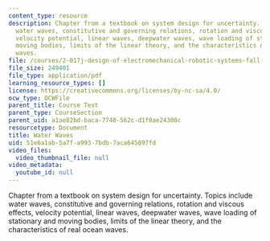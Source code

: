 ```yaml
---
content_type: resource
description: Chapter from a textbook on system design for uncertainty. Topics include
  water waves, constitutive and governing relations, rotation and viscous effects,
  velocity potential, linear waves, deepwater waves, wave loading of stationary and
  moving bodies, limits of the linear theory, and the characteristics of real ocean
  waves.
file: /courses/2-017j-design-of-electromechanical-robotic-systems-fall-2009/51e6a1ab5a7fa9937bdb7aca645897fd_MIT2_017JF09_ch06.pdf
file_size: 249401
file_type: application/pdf
learning_resource_types: []
license: https://creativecommons.org/licenses/by-nc-sa/4.0/
ocw_type: OCWFile
parent_title: Course Text
parent_type: CourseSection
parent_uid: a1ae82bd-baca-7740-562c-d1f0ae24300c
resourcetype: Document
title: Water Waves
uid: 51e6a1ab-5a7f-a993-7bdb-7aca645897fd
video_files:
  video_thumbnail_file: null
video_metadata:
  youtube_id: null
---
```

Chapter from a textbook on system design for uncertainty. Topics include water waves, constitutive and governing relations, rotation and viscous effects, velocity potential, linear waves, deepwater waves, wave loading of stationary and moving bodies, limits of the linear theory, and the characteristics of real ocean waves.